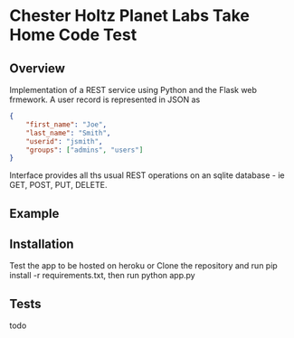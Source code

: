 Chester Holtz Planet Labs Take Home Code Test
============================================

## Overview

Implementation of a REST service using Python and the Flask web frmework. A user record is represented in JSON as 
```json
{
    "first_name": "Joe",
    "last_name": "Smith",
    "userid": "jsmith",
    "groups": ["admins", "users"]
}
```
Interface provides all ths usual REST operations on an sqlite database - ie GET, POST, PUT, DELETE.

## Example

## Installation

Test the app to be hosted on heroku
or
Clone the repository and run pip install -r requirements.txt, then run python app.py

## Tests

todo

